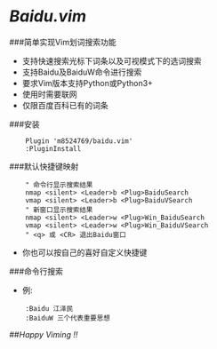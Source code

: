 # *Baidu.vim*

###简单实现Vim划词搜索功能
* 支持快速搜索光标下词条以及可视模式下的选词搜索
* 支持Baidu及BaiduW命令进行搜索
* 要求Vim版本支持Python或Python3+
* 使用时需要联网
* 仅限百度百科已有的词条

###安装
```VIML
    Plugin 'm8524769/baidu.vim'
    :PluginInstall
```

###默认快捷键映射
```VIML
    " 命令行显示搜索结果
    nmap <silent> <Leader>b <Plug>BaiduSearch
    vmap <silent> <Leader>b <Plug>BaiduVSearch
    " 新窗口显示搜索结果
    nmap <silent> <Leader>w <Plug>Win_BaiduSearch
    vmap <silent> <Leader>w <Plug>Win_BaiduVSearch
    " <q> 或 <CR> 退出Baidu窗口
```
- 你也可以按自己的喜好自定义快捷键

###命令行搜索
- 例:
```VIML
    :Baidu 江泽民
    :BaiduW 三个代表重要思想
```
##*Happy Viming !!*